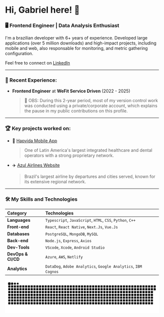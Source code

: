 


# Hi, Gabriel here! 👋

### 🖥️ Frontend Engineer | Data Analysis Enthusiast

I'm a brazilian developer with 6+ years of experience. Developed large applications (over 5 million downloads) and high-impact
projects, including mobile and web, also responsable for monitoring, and metric gathering configuration.

Feel free to connect on [LinkedIn](https://www.linkedin.com/in/gabrielgrv/)

---

### 💼 Recent Experience:

- **Frontend Engineer** at **WeFit Service Driven** (2022 - 2025)
  > 🚨 OBS: During this 2-year period, most of my version control work was conducted using a private/corporate account, which explains the pause in my public contributions on this profile.

---

### 🏆 Key projects worked on:

* 🏥 [Hapvida Mobile App](https://play.google.com/store/apps/details?id=br.com.hapvida.hapvida&hl=pt_BR)
  > One of Latin America's largest integrated healthcare and dental operators with a strong proprietary network.

* ✈️ [Azul Airlines Website](https://www.voeazul.com.br/home/br/pt/home)
  > Brazil's largest airline by departures and cities served, known for its extensive regional network.

---

### 🛠️ My Skills and Technologies

| Category | Technologies |
| :--- | :--- |
| **Languages** | `Typescript`, `JavaScript`, `HTML`, `CSS`, `Python`, `C++` |
| **Front-end** | `React`, `React Native`, `Next.Js`, `Vue.Js` |
| **Databases**| `PostgreSQL`, `MongoDB`, `MySQL` |
| **Back-end** | `Node.js`, `Express`, `Axios` |
| **Dev-Tools** | `VScode`, `Xcode`, `Android Studio` |
| **DevOps & CI/CD** | `Azure`, `AWS`, `Netlify` | 
| **Analytics** | `DataDog`, `Adobe Analytics`, `Google Analytics`, `IBM Cognos` |

![Snake animation](https://github.com/drayerr/drayerr/blob/output/github-contribution-grid-snake.svg)
